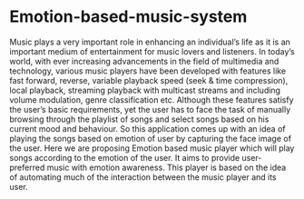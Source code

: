 # Emotion-based-music-system
Music plays a very important role in enhancing an individual’s life as it is an important medium of entertainment for music lovers and listeners.  In today’s world, with ever increasing advancements in the field of multimedia and technology, various music players have been developed with features like fast forward, reverse, variable playback speed (seek & time compression), local playback, streaming playback with multicast streams and including volume modulation, genre classification etc.  Although these features satisfy the user’s basic requirements, yet the user has to face the task of manually browsing through the playlist of songs and select songs based on his current mood and behaviour.  So this application comes up with an idea of playing the songs based on emotion of user by capturing the face image of the user.
  Here we are proposing Emotion based music player which will play songs according to the emotion of the user.  It aims to provide user-preferred music with emotion awareness. This player is based on the idea of automating much of the interaction between the music player and its user.  
